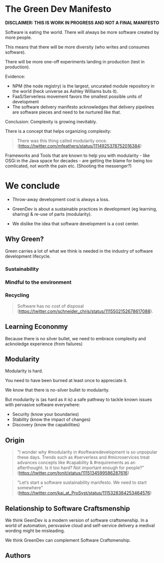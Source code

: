# The Green Dev Manifesto

__DISCLAIMER: THIS IS WORK IN PROGRESS AND NOT A FINAL MANIFESTO__

Software is eating the world. There will always be more software created by more people. 

This means that there will be more diversity (who writes and consumes software).

There will be more one-off experiments landing in production (test in production).

Evidence: 
 
 * NPM (the node registry) is the largest, uncurated module repository in the world (heck universe as Ashley Williams buts it).
 * FaaS/Serverless movement favors the smallest possible units of development
 * The software delivery manifesto acknowledges that delivery pipelines are software pieces and need to be nurtured like that.

Conclusion: Complexity is growing inevitably. 

There is a concept that helps organizing complexity:

> There was this thing called modularity once. (https://twitter.com/mfeathers/status/1114925378752016384)

Frameworks and Tools that are known to help you with modularity - like OSGi in the Java space for decades - are getting the blame for being too comlicated, not worth the pain etc. (Shooting the messenger?)

# We conclude

 * Throw-away development cost is always a loss. 

* GreenDev is about a sustainable practices in development (eg learning, sharing) & re-use of parts (modularity).

 * We dislike the idea that software development is a cost center.

## Why Green?

Green carries a lot of what we think is needed in the industry of software development lifecycle.

### Sustainability

### Mindful to the environment

### 

### Recycling

> Software has no cost of disposal (https://twitter.com/schneider_chris/status/1115502152678617088).


## Learning Econonmy

Because there is no silver bullet, we need to embrace complexity and acknoledge experience (from failures) 

## Modularity 

Modularity is hard.

You need to have been burned at least once to appreciate it.

We know that there is no-silver bullet to modularity. 

But modularity is (as hard as it is) a safe pathway to tackle known issues with pervasive software everywhere:

 * Security (know your boundaries)
 * Stability (know the impact of changes)
 * Discovery (know the capabilities)

## Origin

> "I wonder why #modularity in #softwaredevelopment is so unpopular these days. Trends such as #serverless and #microservices treat advances concepts like #capability & #requirements as an afterthought. Is it too hard? Not important enough for people?" (https://twitter.com/tonit/status/1115134599586287616)

> "Let‘s start a software sustainability manifesto. We need to start somewhere" (https://twitter.com/kai_at_ProSyst/status/1115328384253464576) 

## Relationship to Software Craftsmenship

We think GeenDev is a modern version of software craftsmenship. In a world of automation, persvasive cloud and self-service delivery a medival wording might be misleading.

We think GreenDev can complement Software Craftsmenship.

## Authors

